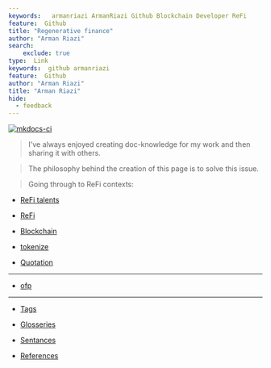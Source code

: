 ```yaml
---
keywords:   armanriazi ArmanRiazi Github Blockchain Developer ReFi
feature:  Github 
title: "Regenerative finance"
author: "Arman Riazi"
search:
    exclude: true
type:  Link
keywords:  github armanriazi
feature:  Github
author: "Arman Riazi"
title: "Arman Riazi"
hide:
  - feedback
---
```


[![mkdocs-ci](https://github.com/armanriazi/refi/actions/workflows/ci.yml/badge.svg?branch=master)](https://github.com/armanriazi/armanriazi.github.io/actions/workflows/ci.yml)

>  I've always enjoyed creating doc-knowledge for my work and then sharing it with others. 

>  The philosophy behind the creation of this page is to solve this issue.

> Going through to ReFi contexts:


- [ReFi talents](refi_talents/refi_talents.md)

- [ReFi](refi.md)

- [Blockchain](blockchain.md)

- [tokenize](tokenize.md)

- [Quotation](quotation.md)

---

- [ofp](ofp.md)

---

- [Tags](tag.md)

- [Glosseries](glossery.md)

- [Sentances](word.md)

- [References](reference.md)




